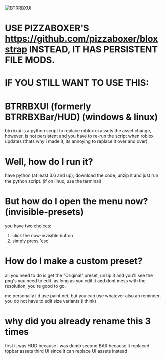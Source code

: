 ![BTRRBXUi](https://github.com/zWhiteBytes/BTRRBXBar/assets/43272916/7ae79998-1e8a-400c-b772-6fdf1afd0b37)

# USE PIZZABOXER'S https://github.com/pizzaboxer/bloxstrap INSTEAD, IT HAS PERSISTENT FILE MODS.
# IF YOU STILL WANT TO USE THIS:
# BTRRBXUI (formerly BTRRBXBar/HUD) (windows & linux)

btrrbxui is a python script to replace roblox ui assets
the asset change, however, is not persistent and you have to re-run the script
when roblox updates (thats why i made it, its annoying to replace it over and over)

# Well, how do I run it?

have python (at least 3.6 and up), download the code, unzip it and just run the python script.
(if on linux, use the terminal)

# But how do I open the menu now? (invisible-presets)

you have two choices:

1. click the now-invisible button
2. simply press 'esc'

# How do I make a custom preset?

all you need to do is get the "Original" preset, unzip it and you'll see the png's you need to edit. 
as long as you edit it and dont mess with the resolution, you're good to go.

me personally i'd use paint.net, but you can use whatever
also an reminder, you do not have to edit size variants (i think)

# why did you already rename this 3 times

first it was HUD because i was dumb
second BAR because it replaced topbar assets
third UI since it can replace UI assets instead
